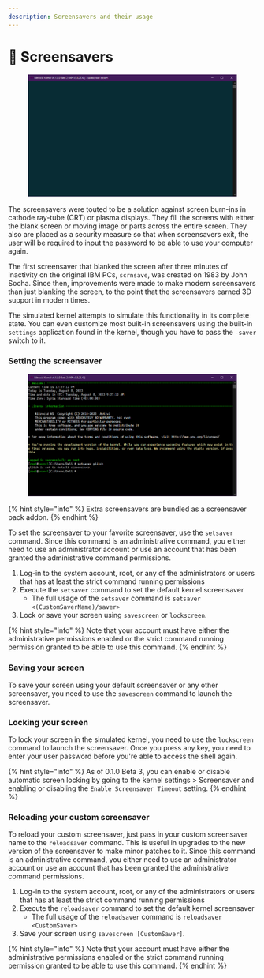 ```yaml
---
description: Screensavers and their usage
---
```


# 🌌 Screensavers

<figure><img src="../../.gitbook/assets/image (31).png" alt=""><figcaption></figcaption></figure>

The screensavers were touted to be a solution against screen burn-ins in cathode ray-tube (CRT) or plasma displays. They fill the screens with either the blank screen or moving image or parts across the entire screen. They also are placed as a security measure so that when screensavers exit, the user will be required to input the password to be able to use your computer again.

The first screensaver that blanked the screen after three minutes of inactivity on the original IBM PCs, `scrnsave`, was created on 1983 by John Socha. Since then, improvements were made to make modern screensavers than just blanking the screen, to the point that the screensavers earned 3D support in modern times.

The simulated kernel attempts to simulate this functionality in its complete state. You can even customize most built-in screensavers using the built-in `settings` application found in the kernel, though you have to pass the `-saver` switch to it.

### Setting the screensaver

<figure><img src="../../.gitbook/assets/image (32).png" alt=""><figcaption></figcaption></figure>

{% hint style="info" %}
Extra screensavers are bundled as a screensaver pack addon.
{% endhint %}

To set the screensaver to your favorite screensaver, use the `setsaver` command. Since this command is an administrative command, you either need to use an administrator account or use an account that has been granted the administrative command permissions.

1. Log-in to the system account, root, or any of the administrators or users that has at least the strict command running permissions
2. Execute the `setsaver` command to set the default kernel screensaver
   * The full usage of the `setsaver` command is `setsaver <(CustomSaverName)/saver>`
3. Lock or save your screen using `savescreen` or `lockscreen`.

{% hint style="info" %}
Note that your account must have either the administrative permissions enabled or the strict command running permission granted to be able to use this command.
{% endhint %}

### Saving your screen

To save your screen using your default screensaver or any other screensaver, you need to use the `savescreen` command to launch the screensaver.

### Locking your screen

To lock your screen in the simulated kernel, you need to use the `lockscreen` command to launch the screensaver. Once you press any key, you need to enter your user password before you're able to access the shell again.

{% hint style="info" %}
As of 0.1.0 Beta 3, you can enable or disable automatic screen locking by going to the kernel settings > Screensaver and enabling or disabling the `Enable Screensaver Timeout` setting.
{% endhint %}

### Reloading your custom screensaver

To reload your custom screensaver, just pass in your custom screensaver name to the `reloadsaver` command. This is useful in upgrades to the new version of the screensaver to make minor patches to it. Since this command is an administrative command, you either need to use an administrator account or use an account that has been granted the administrative command permissions.

1. Log-in to the system account, root, or any of the administrators or users that has at least the strict command running permissions
2. Execute the `reloadsaver` command to set the default kernel screensaver
   * The full usage of the `reloadsaver` command is `reloadsaver <CustomSaver>`
3. Save your screen using `savescreen [CustomSaver]`.

{% hint style="info" %}
Note that your account must have either the administrative permissions enabled or the strict command running permission granted to be able to use this command.
{% endhint %}
